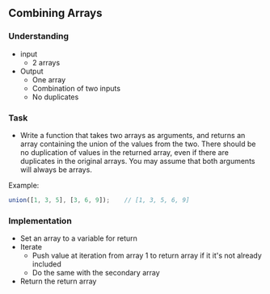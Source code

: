 ## Combining Arrays

### Understanding
- input
  + 2 arrays
- Output
  + One array
  + Combination of two inputs
  + No duplicates

### Task
- Write a function that takes two arrays as arguments, and returns an array containing the union of the values from the two. There should be no duplication of values in the returned array, even if there are duplicates in the original arrays. You may assume that both arguments will always be arrays.

Example:
```js
union([1, 3, 5], [3, 6, 9]);    // [1, 3, 5, 6, 9]
```

### Implementation
- Set an array to a variable for return
- Iterate
  + Push value at iteration from array 1 to return array if it it's not already included
  + Do the same with the secondary array
- Return the return array